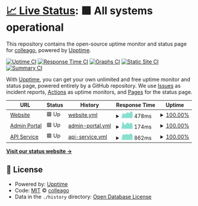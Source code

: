 # [📈 Live Status](https://colleago.github.io/status-hub): <!--live status--> **🟩 All systems operational**

This repository contains the open-source uptime monitor and status page for [colleago](https://colleago.co), powered by [Upptime](https://github.com/upptime/upptime).

[![Uptime CI](https://github.com/colleago/status-hub/workflows/Uptime%20CI/badge.svg)](https://github.com/colleago/status-hub/actions?query=workflow%3A%22Uptime+CI%22)
[![Response Time CI](https://github.com/colleago/status-hub/workflows/Response%20Time%20CI/badge.svg)](https://github.com/colleago/status-hub/actions?query=workflow%3A%22Response+Time+CI%22)
[![Graphs CI](https://github.com/colleago/status-hub/workflows/Graphs%20CI/badge.svg)](https://github.com/colleago/status-hub/actions?query=workflow%3A%22Graphs+CI%22)
[![Static Site CI](https://github.com/colleago/status-hub/workflows/Static%20Site%20CI/badge.svg)](https://github.com/colleago/status-hub/actions?query=workflow%3A%22Static+Site+CI%22)
[![Summary CI](https://github.com/colleago/status-hub/workflows/Summary%20CI/badge.svg)](https://github.com/colleago/status-hub/actions?query=workflow%3A%22Summary+CI%22)

With [Upptime](https://upptime.js.org), you can get your own unlimited and free uptime monitor and status page, powered entirely by a GitHub repository. We use [Issues](https://github.com/colleago/status-hub/issues) as incident reports, [Actions](https://github.com/colleago/status-hub/actions) as uptime monitors, and [Pages](https://colleago.github.io/status-hub) for the status page.

<!--start: status pages-->
<!-- This summary is generated by Upptime (https://github.com/upptime/upptime) -->
<!-- Do not edit this manually, your changes will be overwritten -->
<!-- prettier-ignore -->
| URL | Status | History | Response Time | Uptime |
| --- | ------ | ------- | ------------- | ------ |
| <img alt="" src="https://icons.duckduckgo.com/ip3/colleago.co.ico" height="13"> [Website](https://colleago.co) | 🟩 Up | [website.yml](https://github.com/colleago/status-hub/commits/HEAD/history/website.yml) | <details><summary><img alt="Response time graph" src="./graphs/website/response-time-week.png" height="20"> 478ms</summary><br><a href="https://colleago.github.io/status-hub/history/website"><img alt="Response time 642" src="https://img.shields.io/endpoint?url=https%3A%2F%2Fraw.githubusercontent.com%2Fcolleago%2Fstatus-hub%2FHEAD%2Fapi%2Fwebsite%2Fresponse-time.json"></a><br><a href="https://colleago.github.io/status-hub/history/website"><img alt="24-hour response time 492" src="https://img.shields.io/endpoint?url=https%3A%2F%2Fraw.githubusercontent.com%2Fcolleago%2Fstatus-hub%2FHEAD%2Fapi%2Fwebsite%2Fresponse-time-day.json"></a><br><a href="https://colleago.github.io/status-hub/history/website"><img alt="7-day response time 478" src="https://img.shields.io/endpoint?url=https%3A%2F%2Fraw.githubusercontent.com%2Fcolleago%2Fstatus-hub%2FHEAD%2Fapi%2Fwebsite%2Fresponse-time-week.json"></a><br><a href="https://colleago.github.io/status-hub/history/website"><img alt="30-day response time 765" src="https://img.shields.io/endpoint?url=https%3A%2F%2Fraw.githubusercontent.com%2Fcolleago%2Fstatus-hub%2FHEAD%2Fapi%2Fwebsite%2Fresponse-time-month.json"></a><br><a href="https://colleago.github.io/status-hub/history/website"><img alt="1-year response time 657" src="https://img.shields.io/endpoint?url=https%3A%2F%2Fraw.githubusercontent.com%2Fcolleago%2Fstatus-hub%2FHEAD%2Fapi%2Fwebsite%2Fresponse-time-year.json"></a></details> | <details><summary><a href="https://colleago.github.io/status-hub/history/website">100.00%</a></summary><a href="https://colleago.github.io/status-hub/history/website"><img alt="All-time uptime 98.56%" src="https://img.shields.io/endpoint?url=https%3A%2F%2Fraw.githubusercontent.com%2Fcolleago%2Fstatus-hub%2FHEAD%2Fapi%2Fwebsite%2Fuptime.json"></a><br><a href="https://colleago.github.io/status-hub/history/website"><img alt="24-hour uptime 100.00%" src="https://img.shields.io/endpoint?url=https%3A%2F%2Fraw.githubusercontent.com%2Fcolleago%2Fstatus-hub%2FHEAD%2Fapi%2Fwebsite%2Fuptime-day.json"></a><br><a href="https://colleago.github.io/status-hub/history/website"><img alt="7-day uptime 100.00%" src="https://img.shields.io/endpoint?url=https%3A%2F%2Fraw.githubusercontent.com%2Fcolleago%2Fstatus-hub%2FHEAD%2Fapi%2Fwebsite%2Fuptime-week.json"></a><br><a href="https://colleago.github.io/status-hub/history/website"><img alt="30-day uptime 100.00%" src="https://img.shields.io/endpoint?url=https%3A%2F%2Fraw.githubusercontent.com%2Fcolleago%2Fstatus-hub%2FHEAD%2Fapi%2Fwebsite%2Fuptime-month.json"></a><br><a href="https://colleago.github.io/status-hub/history/website"><img alt="1-year uptime 98.25%" src="https://img.shields.io/endpoint?url=https%3A%2F%2Fraw.githubusercontent.com%2Fcolleago%2Fstatus-hub%2FHEAD%2Fapi%2Fwebsite%2Fuptime-year.json"></a></details>
| <img alt="" src="https://icons.duckduckgo.com/ip3/admin.colleago.co.ico" height="13"> [Admin Portal](https://admin.colleago.co) | 🟩 Up | [admin-portal.yml](https://github.com/colleago/status-hub/commits/HEAD/history/admin-portal.yml) | <details><summary><img alt="Response time graph" src="./graphs/admin-portal/response-time-week.png" height="20"> 174ms</summary><br><a href="https://colleago.github.io/status-hub/history/admin-portal"><img alt="Response time 138" src="https://img.shields.io/endpoint?url=https%3A%2F%2Fraw.githubusercontent.com%2Fcolleago%2Fstatus-hub%2FHEAD%2Fapi%2Fadmin-portal%2Fresponse-time.json"></a><br><a href="https://colleago.github.io/status-hub/history/admin-portal"><img alt="24-hour response time 125" src="https://img.shields.io/endpoint?url=https%3A%2F%2Fraw.githubusercontent.com%2Fcolleago%2Fstatus-hub%2FHEAD%2Fapi%2Fadmin-portal%2Fresponse-time-day.json"></a><br><a href="https://colleago.github.io/status-hub/history/admin-portal"><img alt="7-day response time 174" src="https://img.shields.io/endpoint?url=https%3A%2F%2Fraw.githubusercontent.com%2Fcolleago%2Fstatus-hub%2FHEAD%2Fapi%2Fadmin-portal%2Fresponse-time-week.json"></a><br><a href="https://colleago.github.io/status-hub/history/admin-portal"><img alt="30-day response time 198" src="https://img.shields.io/endpoint?url=https%3A%2F%2Fraw.githubusercontent.com%2Fcolleago%2Fstatus-hub%2FHEAD%2Fapi%2Fadmin-portal%2Fresponse-time-month.json"></a><br><a href="https://colleago.github.io/status-hub/history/admin-portal"><img alt="1-year response time 139" src="https://img.shields.io/endpoint?url=https%3A%2F%2Fraw.githubusercontent.com%2Fcolleago%2Fstatus-hub%2FHEAD%2Fapi%2Fadmin-portal%2Fresponse-time-year.json"></a></details> | <details><summary><a href="https://colleago.github.io/status-hub/history/admin-portal">100.00%</a></summary><a href="https://colleago.github.io/status-hub/history/admin-portal"><img alt="All-time uptime 99.98%" src="https://img.shields.io/endpoint?url=https%3A%2F%2Fraw.githubusercontent.com%2Fcolleago%2Fstatus-hub%2FHEAD%2Fapi%2Fadmin-portal%2Fuptime.json"></a><br><a href="https://colleago.github.io/status-hub/history/admin-portal"><img alt="24-hour uptime 100.00%" src="https://img.shields.io/endpoint?url=https%3A%2F%2Fraw.githubusercontent.com%2Fcolleago%2Fstatus-hub%2FHEAD%2Fapi%2Fadmin-portal%2Fuptime-day.json"></a><br><a href="https://colleago.github.io/status-hub/history/admin-portal"><img alt="7-day uptime 100.00%" src="https://img.shields.io/endpoint?url=https%3A%2F%2Fraw.githubusercontent.com%2Fcolleago%2Fstatus-hub%2FHEAD%2Fapi%2Fadmin-portal%2Fuptime-week.json"></a><br><a href="https://colleago.github.io/status-hub/history/admin-portal"><img alt="30-day uptime 100.00%" src="https://img.shields.io/endpoint?url=https%3A%2F%2Fraw.githubusercontent.com%2Fcolleago%2Fstatus-hub%2FHEAD%2Fapi%2Fadmin-portal%2Fuptime-month.json"></a><br><a href="https://colleago.github.io/status-hub/history/admin-portal"><img alt="1-year uptime 100.00%" src="https://img.shields.io/endpoint?url=https%3A%2F%2Fraw.githubusercontent.com%2Fcolleago%2Fstatus-hub%2FHEAD%2Fapi%2Fadmin-portal%2Fuptime-year.json"></a></details>
| <img alt="" src="https://icons.duckduckgo.com/ip3/api.colleago.co.ico" height="13"> [API Service](https://api.colleago.co) | 🟩 Up | [api-service.yml](https://github.com/colleago/status-hub/commits/HEAD/history/api-service.yml) | <details><summary><img alt="Response time graph" src="./graphs/api-service/response-time-week.png" height="20"> 862ms</summary><br><a href="https://colleago.github.io/status-hub/history/api-service"><img alt="Response time 844" src="https://img.shields.io/endpoint?url=https%3A%2F%2Fraw.githubusercontent.com%2Fcolleago%2Fstatus-hub%2FHEAD%2Fapi%2Fapi-service%2Fresponse-time.json"></a><br><a href="https://colleago.github.io/status-hub/history/api-service"><img alt="24-hour response time 678" src="https://img.shields.io/endpoint?url=https%3A%2F%2Fraw.githubusercontent.com%2Fcolleago%2Fstatus-hub%2FHEAD%2Fapi%2Fapi-service%2Fresponse-time-day.json"></a><br><a href="https://colleago.github.io/status-hub/history/api-service"><img alt="7-day response time 862" src="https://img.shields.io/endpoint?url=https%3A%2F%2Fraw.githubusercontent.com%2Fcolleago%2Fstatus-hub%2FHEAD%2Fapi%2Fapi-service%2Fresponse-time-week.json"></a><br><a href="https://colleago.github.io/status-hub/history/api-service"><img alt="30-day response time 836" src="https://img.shields.io/endpoint?url=https%3A%2F%2Fraw.githubusercontent.com%2Fcolleago%2Fstatus-hub%2FHEAD%2Fapi%2Fapi-service%2Fresponse-time-month.json"></a><br><a href="https://colleago.github.io/status-hub/history/api-service"><img alt="1-year response time 824" src="https://img.shields.io/endpoint?url=https%3A%2F%2Fraw.githubusercontent.com%2Fcolleago%2Fstatus-hub%2FHEAD%2Fapi%2Fapi-service%2Fresponse-time-year.json"></a></details> | <details><summary><a href="https://colleago.github.io/status-hub/history/api-service">100.00%</a></summary><a href="https://colleago.github.io/status-hub/history/api-service"><img alt="All-time uptime 99.71%" src="https://img.shields.io/endpoint?url=https%3A%2F%2Fraw.githubusercontent.com%2Fcolleago%2Fstatus-hub%2FHEAD%2Fapi%2Fapi-service%2Fuptime.json"></a><br><a href="https://colleago.github.io/status-hub/history/api-service"><img alt="24-hour uptime 100.00%" src="https://img.shields.io/endpoint?url=https%3A%2F%2Fraw.githubusercontent.com%2Fcolleago%2Fstatus-hub%2FHEAD%2Fapi%2Fapi-service%2Fuptime-day.json"></a><br><a href="https://colleago.github.io/status-hub/history/api-service"><img alt="7-day uptime 100.00%" src="https://img.shields.io/endpoint?url=https%3A%2F%2Fraw.githubusercontent.com%2Fcolleago%2Fstatus-hub%2FHEAD%2Fapi%2Fapi-service%2Fuptime-week.json"></a><br><a href="https://colleago.github.io/status-hub/history/api-service"><img alt="30-day uptime 100.00%" src="https://img.shields.io/endpoint?url=https%3A%2F%2Fraw.githubusercontent.com%2Fcolleago%2Fstatus-hub%2FHEAD%2Fapi%2Fapi-service%2Fuptime-month.json"></a><br><a href="https://colleago.github.io/status-hub/history/api-service"><img alt="1-year uptime 99.98%" src="https://img.shields.io/endpoint?url=https%3A%2F%2Fraw.githubusercontent.com%2Fcolleago%2Fstatus-hub%2FHEAD%2Fapi%2Fapi-service%2Fuptime-year.json"></a></details>

<!--end: status pages-->

[**Visit our status website →**](https://colleago.github.io/status-hub)

## 📄 License

- Powered by: [Upptime](https://github.com/upptime/upptime)
- Code: [MIT](./LICENSE) © [colleago](https://colleago.co)
- Data in the `./history` directory: [Open Database License](https://opendatacommons.org/licenses/odbl/1-0/)
